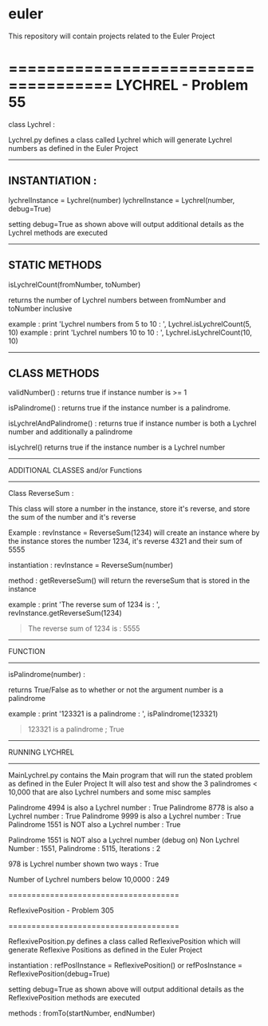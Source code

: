 # euler
This repository will contain projects related to the Euler Project

=====================================
LYCHREL - Problem 55
=====================================

class Lychrel :

Lychrel.py defines a class called Lychrel which will generate Lychrel numbers as defined in the Euler Project

--------
INSTANTIATION : 
--------

lychrelInstance = Lychrel(number)
lychrelInstance = Lychrel(number, debug=True) 

setting debug=True as shown above will output additional details as the Lychrel methods are executed

--------
STATIC METHODS
--------
isLychrelCount(fromNumber, toNumber)

returns the number of Lychrel numbers between fromNumber and toNumber inclusive

example : print 'Lychrel numbers from 5 to 10 : ', Lychrel.isLychrelCount(5, 10)
example : print 'Lychrel numbers 10 to 10 : ', Lychrel.isLychrelCount(10, 10)

--------
CLASS METHODS
--------

validNumber() : returns true if instance number is >= 1

isPalindrome() : returns true if the instance number is a palindrome.  

isLychrelAndPalindrome() : returns true if instance number is both a Lychrel number and additionally a palindrome

isLychrel() returns true if the instance number is a Lychrel number

----------

ADDITIONAL CLASSES and/or Functions

----------

Class ReverseSum :

This class will store a number in the instance, store it's reverse, and store the sum of the number and it's reverse

Example : revInstance = ReverseSum(1234) will create an instance where by the instance stores the number 1234, it's reverse 4321 and their sum of 5555

instantiation : revInstance = ReverseSum(number)

method : getReverseSum() will return the reverseSum that is stored in the instance

example : print 'The reverse sum of 1234 is : ', revInstance.getReverseSum(1234)
> The reverse sum of 1234 is : 5555

----------

FUNCTION 

----------

isPalindrome(number) : 

returns True/False as to whether or not the argument number is a palindrome

example : print '123321 is a palindrome : ', isPalindrome(123321)
> 123321 is a palindrome ; True

----------

RUNNING LYCHREL

----------

MainLychrel.py contains the Main program that will run the stated problem as defined in the Euler Project
It will also test and show the 3 palindromes < 10,000 that are also Lychrel numbers and some misc samples

Palindrome 4994 is also a Lychrel number     :  True
Palindrome 8778 is also a Lychrel number     :  True
Palindrome 9999 is also a Lychrel number     :  True
Palindrome 1551 is NOT also a Lychrel number :  True

Palindrome 1551 is NOT also a Lychrel number (debug on) 
Non Lychrel Number : 1551, Palindrome : 5115, Iterations : 2

978 is Lychrel number shown two ways :  True

Number of Lychrel numbers below 10,0000 :  249

=====================================

ReflexivePosition - Problem 305

=====================================

ReflexivePosition.py defines a class called ReflexivePosition which will generate Reflexive Positions as defined in the Euler Project

instantiation : refPoslInstance = ReflexivePosition()
or              refPosInstance = ReflexivePosition(debug=True) 

setting debug=True as shown above will output additional details as the ReflexivePosition methods are executed

methods : fromTo(startNumber, endNumber)

